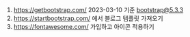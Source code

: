 1. https://getbootstrap.com/ 2023-03-10 기준 bootstrap@5.3.3
2. https://startbootstrap.com/ 에서 블로그 템플릿 가져오기
3. https://fontawesome.com/ 가입하고 아이콘 적용하기
